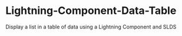 # Lightning-Component-Data-Table

Display a list in a table of data using a Lightning Component and SLDS

